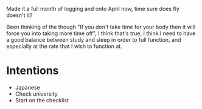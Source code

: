 Made it a full month of logging and onto April now, time sure does fly doesn't it?

Been thinking of the though "If you don't take time for your body then it will force you into taking more time off", I think that's true, I think I need to have a good balance between study and sleep in order to full function, and especially at the rate that I wish to function at.

# Intentions
- Japanese
- Check university
- Start on the checklist